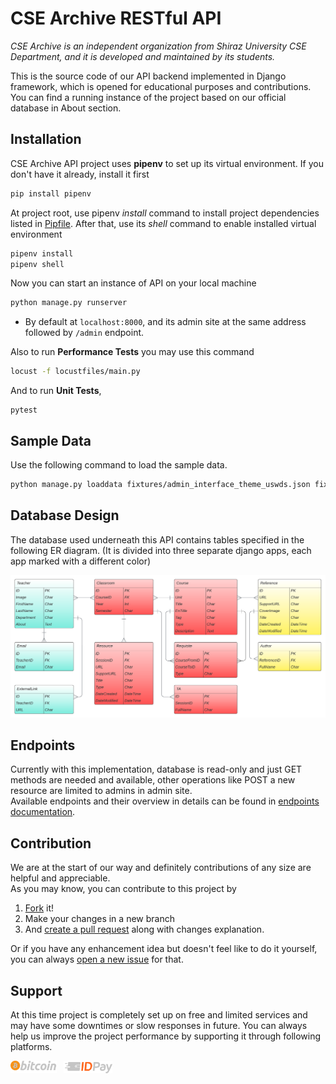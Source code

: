 # CSE Archive RESTful API

*CSE Archive is an independent organization from Shiraz University CSE Department, and it is developed and maintained by its students.*

This is the source code of our API backend implemented in Django framework, which is opened for educational purposes and contributions.  
You can find a running instance of the project based on our official database in About section.

## Installation

CSE Archive API project uses **pipenv** to set up its virtual environment. If you don't have it already, install it first

```bash
pip install pipenv
```

At project root, use pipenv *install* command to install project dependencies listed in [Pipfile](https://github.com/CSE-Archive/RESTful-API/blob/main/Pipfile). After that, use its *shell* command to enable installed virtual environment

```bash
pipenv install
pipenv shell
```

Now you can start an instance of API on your local machine

```bash
python manage.py runserver
```

* By default at `localhost:8000`, and its admin site at the same address followed by `/admin` endpoint.  

Also to run **Performance Tests** you may use this command

```bash
locust -f locustfiles/main.py 
```

And to run **Unit Tests**,

```
pytest
```

## Sample Data

Use the following command to load the sample data.

```bash
python manage.py loaddata fixtures/admin_interface_theme_uswds.json fixtures/courses.json fixtures/requisities.json fixtures/chartnodes.json fixtures/professors.json fixtures/tas.json fixtures/classrooms.json fixtures/references.json fixtures/resources.json fixtures/recordings.json
```

## Database Design

The database used underneath this API contains tables specified in the following ER diagram. (It is divided into three separate django apps, each app marked with a different color)

![Database ERD](docs/readmefiles/ERD.png)

## Endpoints

Currently with this implementation, database is read-only and just GET methods are needed and available, other operations like POST a new resource are limited to admins in admin site.  
Available endpoints and their overview in details can be found in [endpoints documentation]().

## Contribution

We are at the start of our way and definitely contributions of any size are helpful and appreciable.  
As you may know, you can contribute to this project by

1. [Fork](https://github.com/CSE-Archive/RESTful-API/fork) it!
2. Make your changes in a new branch
3. And [create a pull request](https://github.com/CSE-Archive/RESTful-API/compare) along with changes explanation.

Or if you have any enhancement idea but doesn't feel like to do it yourself, you can always [open a new issue](https://github.com/CSE-Archive/RESTful-API/issues/new?labels=enhancement) for that.

## Support

At this time project is completely set up on free and limited services and may have some downtimes or slow responses in future. You can always help us improve the project performance by supporting it through following platforms.

[<img alt="Bitcoin" height="20px" src="docs/readmefiles/btc_logo.svg" />](https://raw.githubusercontent.com/CSE-Archive/RESTful-API/main/docs/readmefiles/btc_address.txt) &nbsp;
[<img alt="ID Pay" height="20px" src="docs/readmefiles/idpay_logo.svg" />](https://idpay.ir/cse-archive)
